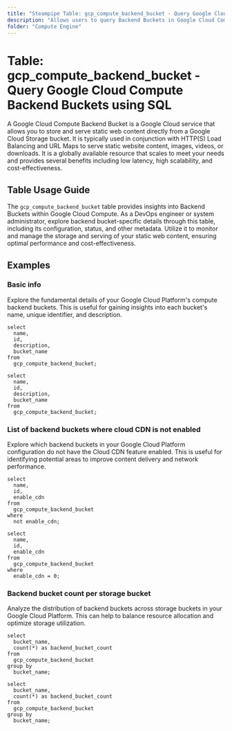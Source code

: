 ```yaml
---
title: "Steampipe Table: gcp_compute_backend_bucket - Query Google Cloud Compute Backend Buckets using SQL"
description: "Allows users to query Backend Buckets in Google Cloud Compute, providing insights into the configuration, status, and other metadata related to backend buckets."
folder: "Compute Engine"
---
```


# Table: gcp_compute_backend_bucket - Query Google Cloud Compute Backend Buckets using SQL

A Google Cloud Compute Backend Bucket is a Google Cloud service that allows you to store and serve static web content directly from a Google Cloud Storage bucket. It is typically used in conjunction with HTTP(S) Load Balancing and URL Maps to serve static website content, images, videos, or downloads. It is a globally available resource that scales to meet your needs and provides several benefits including low latency, high scalability, and cost-effectiveness.

## Table Usage Guide

The `gcp_compute_backend_bucket` table provides insights into Backend Buckets within Google Cloud Compute. As a DevOps engineer or system administrator, explore backend bucket-specific details through this table, including its configuration, status, and other metadata. Utilize it to monitor and manage the storage and serving of your static web content, ensuring optimal performance and cost-effectiveness.

## Examples

### Basic info
Explore the fundamental details of your Google Cloud Platform's compute backend buckets. This is useful for gaining insights into each bucket's name, unique identifier, and description.

```sql+postgres
select
  name,
  id,
  description,
  bucket_name
from
  gcp_compute_backend_bucket;
```

```sql+sqlite
select
  name,
  id,
  description,
  bucket_name
from
  gcp_compute_backend_bucket;
```

### List of backend buckets where cloud CDN is not enabled
Explore which backend buckets in your Google Cloud Platform configuration do not have the Cloud CDN feature enabled. This is useful for identifying potential areas to improve content delivery and network performance.

```sql+postgres
select
  name,
  id,
  enable_cdn
from
  gcp_compute_backend_bucket
where
  not enable_cdn;
```

```sql+sqlite
select
  name,
  id,
  enable_cdn
from
  gcp_compute_backend_bucket
where
  enable_cdn = 0;
```

### Backend bucket count per storage bucket
Analyze the distribution of backend buckets across storage buckets in your Google Cloud Platform. This can help to balance resource allocation and optimize storage utilization.

```sql+postgres
select
  bucket_name,
  count(*) as backend_bucket_count
from
  gcp_compute_backend_bucket
group by
  bucket_name;
```

```sql+sqlite
select
  bucket_name,
  count(*) as backend_bucket_count
from
  gcp_compute_backend_bucket
group by
  bucket_name;
```